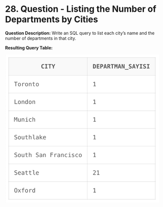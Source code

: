 # 28. Question - Listing the Number of Departments by Cities

**Question Description:**
Write an SQL query to list each city’s name and the number of departments in that city.

**Resulting Query Table:**

![alt text](/Sql-ScreenShots/ScreenShot_28.png)
